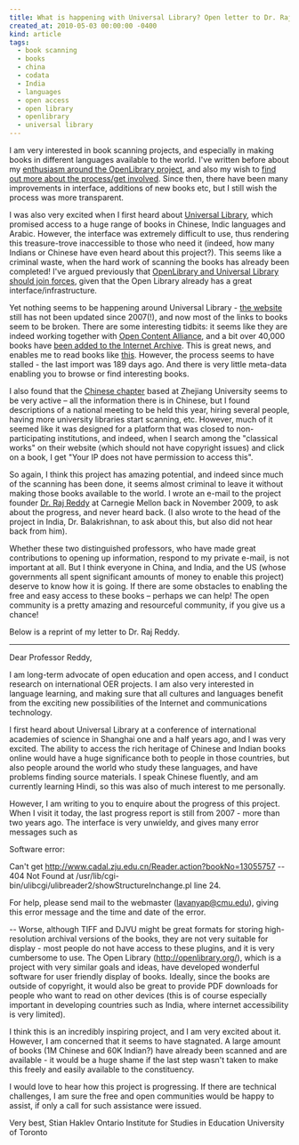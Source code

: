 ```yaml
---
title: What is happening with Universal Library? Open letter to Dr. Raj Reddy at CMU
created_at: 2010-05-03 00:00:00 -0400
kind: article
tags:
  - book scanning
  - books
  - china
  - codata
  - India
  - languages
  - open access
  - open library
  - openlibrary
  - universal library
---
```


I am very interested in book scanning projects, and especially in making
books in different languages available to the world. I've written before
about my [enthusiasm around the OpenLibrary
project](http://reganmian.net/blog/2008/04/02/google-books-step-aside-openlibrary-makes-reading-fun/),
and also my wish to [find out more about the process/get
involved](http://reganmian.net/blog/2008/11/09/whats-happening-with-openlibrary-and-oca/).
Since then, there have been many improvements in interface, additions of
new books etc, but I still wish the process was more transparent.

I was also very excited when I first heard about [Universal
Library](http://www.ulib.org), which promised access to a huge range of
books in Chinese, Indic languages and Arabic. However, the interface was
extremely difficult to use, thus rendering this treasure-trove
inaccessible to those who need it (indeed, how many Indians or Chinese
have even heard about this project?). This seems like a criminal waste,
when the hard work of scanning the books has already been completed!
I've argued previously that [OpenLibrary and Universal Library should
join
forces](http://reganmian.net/blog/2008/08/03/openlibrary-and-universal-library-guys-work-together/),
given that the Open Library already has a great
interface/infrastructure.

Yet nothing seems to be happening around Universal Library - [the
website](http://www.ulib.org/ULIBProgressReport.htm) still has not been
updated since 2007(!), and now most of the links to books seem to be
broken. There are some interesting tidbits: it seems like they are
indeed working together with [Open Content
Alliance](http://www.opencontentalliance.org/), and a bit over 40,000
books have [been added to the Internet
Archive](http://www.archive.org/details/universallibrary). This is great
news, and enables me to read books like
[this](http://www.archive.org/details/06040807.cn). However, the process
seems to have stalled - the last import was 189 days ago. And there is
very little meta-data enabling you to browse or find interesting books.

I also found that the [Chinese chapter](http://www.cadal.zju.edu.cn/)
based at Zhejiang University seems to be very active – all the
information there is in Chinese, but I found descriptions of a national
meeting to be held this year, hiring several people, having more
university libraries start scanning, etc. However, much of it seemed
like it was designed for a platform that was closed to non-participating
institutions, and indeed, when I search among the "classical works" on
their website (which should not have copyright issues) and click on a
book, I get "Your IP does not have permission to access this".

So again, I think this project has amazing potential, and indeed since
much of the scanning has been done, it seems almost criminal to leave it
without making those books available to the world. I wrote an e-mail to
the project founder [Dr. Raj Reddy](http://www.rr.cs.cmu.edu/) at
Carnegie Mellon back in November 2009, to ask about the progress, and
never heard back. (I also wrote to the head of the project in India, Dr.
Balakrishnan, to ask about this, but also did not hear back from him).

Whether these two distinguished professors, who have made great
contributions to opening up information, respond to my private e-mail,
is not important at all. But I think everyone in China, and India, and
the US (whose governments all spent significant amounts of money to
enable this project) deserve to know how it is going. If there are some
obstacles to enabling the free and easy access to these books – perhaps
we can help! The open community is a pretty amazing and resourceful
community, if you give us a chance!

Below is a reprint of my letter to Dr. Raj Reddy.

* * * * *

Dear Professor Reddy,

I am long-term advocate of open education and open access, and I conduct
research on international OER projects. I am also very interested in
language learning, and making sure that all cultures and languages
benefit from the exciting new possibilities of the Internet and
communications technology.

I first heard about Universal Library at a conference of international
academies of science in Shanghai one and a half years ago, and I was
very excited. The ability to access the rich heritage of Chinese and
Indian books online would have a huge significance both to people in
those countries, but also people around the world who study these
languages, and have problems finding source materials. I speak Chinese
fluently, and am currently learning Hindi, so this was also of much
interest to me personally.

However, I am writing to you to enquire about the progress of this
project. When I visit it today, the last progress report is still from
2007 - more than two years ago. The interface is very unwieldy, and
gives many error messages such as

Software error:

Can't get http://www.cadal.zju.edu.cn/Reader.action?bookNo=13055757 --
404 Not Found at
/usr/lib/cgi-bin/ulibcgi/ulibreader2/showStructureInchange.pl line 24.

For help, please send mail to the webmaster (lavanyap@cmu.edu), giving
this error message and the time and date of the error.

-- Worse, although TIFF and DJVU might be great formats for storing
high-resolution archival versions of the books, they are not very
suitable for display - most people do not have access to these plugins,
and it is very cumbersome to use. The Open Library
(http://openlibrary.org/), which is a project with very similar goals
and ideas, have developed wonderful software for user friendly display
of books. Ideally, since the books are outside of copyright, it would
also be great to provide PDF downloads for people who want to read on
other devices (this is of course especially important in developing
countries such as India, where internet accessibility is very limited).

I think this is an incredibly inspiring project, and I am very excited
about it. However, I am concerned that it seems to have stagnated. A
large amount of books (1M Chinese and 60K Indian?) have already been
scanned and are available - it would be a huge shame if the last step
wasn't taken to make this freely and easily available to the
constituency.

I would love to hear how this project is progressing. If there are
technical challenges, I am sure the free and open communities would be
happy to assist, if only a call for such assistance were issued.

Very best, Stian Haklev Ontario Institute for Studies in Education
University of Toronto

